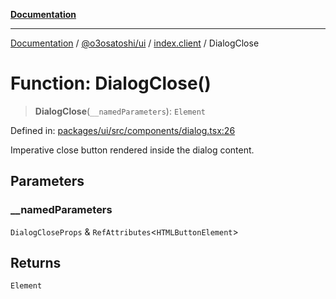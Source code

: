[**Documentation**](../../../../README.md)

***

[Documentation](../../../../README.md) / [@o3osatoshi/ui](../../README.md) / [index.client](../README.md) / DialogClose

# Function: DialogClose()

> **DialogClose**(`__namedParameters`): `Element`

Defined in: [packages/ui/src/components/dialog.tsx:26](https://github.com/o3osatoshi/experiment/blob/67ff251451cab829206391b718d971ec20ce4dfb/packages/ui/src/components/dialog.tsx#L26)

Imperative close button rendered inside the dialog content.

## Parameters

### \_\_namedParameters

`DialogCloseProps` & `RefAttributes`\<`HTMLButtonElement`\>

## Returns

`Element`
